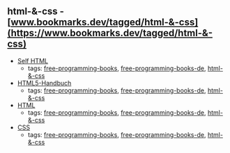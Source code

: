 html-&-css - [www.bookmarks.dev/tagged/html-&-css](https://www.bookmarks.dev/tagged/html-&-css)
---
* [Self HTML](https://wiki.selfhtml.org/wiki/Startseite)
    * tags: [free-programming-books](../tagged/free-programming-books.md), [free-programming-books-de](../tagged/free-programming-books-de.md), [html-&-css](../tagged/html-&-css.md)
* [HTML5-Handbuch](http://webkompetenz.wikidot.com/docs:html-handbuch)
    * tags: [free-programming-books](../tagged/free-programming-books.md), [free-programming-books-de](../tagged/free-programming-books-de.md), [html-&-css](../tagged/html-&-css.md)
* [HTML](http://www.peterkropff.de/site/html/html.htm)
    * tags: [free-programming-books](../tagged/free-programming-books.md), [free-programming-books-de](../tagged/free-programming-books-de.md), [html-&-css](../tagged/html-&-css.md)
* [CSS](http://www.peterkropff.de/site/css/css.htm)
    * tags: [free-programming-books](../tagged/free-programming-books.md), [free-programming-books-de](../tagged/free-programming-books-de.md), [html-&-css](../tagged/html-&-css.md)
